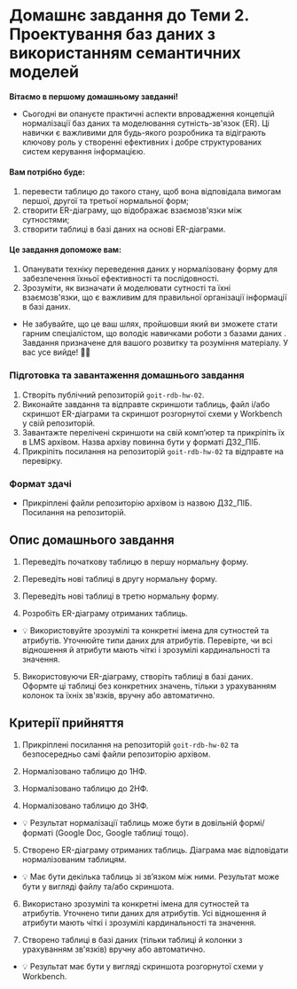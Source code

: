 # Домашнє завдання до Теми 2. Проектування баз даних з використанням семантичних моделей

**Вітаємо в першому домашньому завданні!**

- Сьогодні ви опануєте практичні аспекти впровадження концепцій нормалізації баз даних та моделювання сутність-зв'язок (ER). Ці навички є важливими для будь-якого розробника та відіграють ключову роль у створенні ефективних і добре структурованих систем керування інформацією.

#### Вам потрібно буде:

1. перевести таблицю до такого стану, щоб вона відповідала вимогам першої, другої та третьої нормальної форм;
2. створити ER-діаграму, що відображає взаємозв'язки між сутностями;
3. створити таблиці в базі даних на основі ER-діаграми.

#### Це завдання допоможе вам:

1. Опанувати техніку переведення даних у нормалізовану форму для забезпечення їхньої ефективності та послідовності.
2. Зрозуміти, як визначати й моделювати сутності та їхні взаємозв'язки, що є важливим для правильної організації інформації в базі даних.

- Не забувайте, що це ваш шлях, пройшовши який ви зможете стати гарним спеціалістом, що володіє навичками роботи з базами даних . Завдання призначене для вашого розвитку та розуміння матеріалу. У вас усе вийде! 💪🏼

### Підготовка та завантаження домашнього завдання

1. Створіть публічний репозиторій `goit-rdb-hw-02`.
2. Виконайте завдання та відправте скриншоти таблиць, файл і/або скриншот ER-діаграми та скриншот розгорнутої схеми у Workbench у свій репозиторій.
3. Завантажте перелічені скриншоти на свій комп’ютер та прикріпіть їх в LMS архівом. Назва архіву повинна бути у форматі ДЗ2_ПІБ.
4. Прикріпіть посилання на репозиторій `goit-rdb-hw-02` та відправте на перевірку.

### Формат здачі

- Прикріплені файли репозиторію архівом із назвою ДЗ2_ПІБ.
  Посилання на репозиторій.

## Опис домашнього завдання

1. Переведіть початкову таблицю в першу нормальну форму.

2. Переведіть нові таблиці в другу нормальну форму.

3. Переведіть нові таблиці в третю нормальну форму.

4. Розробіть ER-діаграму отриманих таблиць.

- 💡 Використовуйте зрозумілі та конкретні імена для сутностей та атрибутів. Уточнюйте типи даних для атрибутів. Перевірте, чи всі відношення й атрибути мають чіткі і зрозумілі кардинальності та значення.

5. Використовуючи ER-діаграму, створіть таблиці в базі даних. Оформте ці таблиці без конкретних значень, тільки з урахуванням колонок та їхніх зв'язків, вручну або автоматично.

## Критерії прийняття

1. Прикріплені посилання на репозиторій `goit-rdb-hw-02` та безпосередньо самі файли репозиторію архівом.

2. Нормалізовано таблицю до 1НФ.

3. Нормалізовано таблицю до 2НФ.

4. Нормалізовано таблицю до 3НФ.

- 💡 Результат нормалізації таблиць може бути в довільній формі/форматі (Google Doc, Google таблиці тощо).

5. Створено ER-діаграму отриманих таблиць. Діаграма має відповідати нормалізованим таблицям.

- 💡 Має бути декілька таблиць зі зв’язком між ними. Результат може бути у вигляді файлу та/або скриншота.

6. Використано зрозумілі та конкретні імена для сутностей та атрибутів. Уточнено типи даних для атрибутів. Усі відношення й атрибути мають чіткі і зрозумілі кардинальності та значення.

7. Створено таблиці в базі даних (тільки таблиці й колонки з урахуванням зв'язків) вручну або автоматично.

- 💡 Результат має бути у вигляді скриншота розгорнутої схеми у Workbench.

